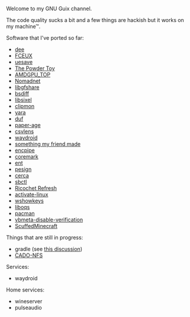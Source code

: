Welcome to my GNU Guix channel.

The code quality sucks a bit and a few things are hackish but it works on my machine™.

Software that I've ported so far:
* [dee](https://github.com/thibmeu/drand-rs)
* [FCEUX](https://fceux.com)
* [uesave](https://github.com/trumank/uesave-rs)
* [The Powder Toy](https://powdertoy.co.uk)
* [AMDGPU_TOP](https://github.com/Umio-Yasuno/amdgpu_top)
* [Nomadnet](https://github.com/markqvist/nomadnet)
* [libgfshare](https://github.com/jcushman/libgfshare)
* [bsdiff](https://github.com/mendsley/bsdiff)
* [libsixel](https://github.com/saitoha/libsixel)
* [clipmon](https://sr.ht/~whynothugo/clipmon)
* [yara](https://virustotal.github.io/yara)
* [duf](https://github.com/muesli/duf)
* [paper-age](https://github.com/matiaskorhonen/paper-age)
* [csvlens](https://github.com/YS-L/csvlens)
* [waydroid](https://waydro.id)
* [something my friend made](https://github.com/RegularRabbit05/Amogus-File-Encoder)
* [encpipe](https://github.com/jedisct1/encpipe)
* [coremark](https://github.com/eembc/coremark)
* [ent](https://www.fourmilab.ch/random/)
* [pesign](https://github.com/rhboot/pesign)
* [cerca](https://github.com/cblgh/cerca)
* [sbctl](https://github.com/Foxboron/sbctl)
* [Ricochet Refresh](https://github.com/blueprint-freespeech/ricochet-refresh)
* [activate-linux](https://github.com/Kljunas2/activate-linux)
* [wshowkeys](https://git.sr.ht/~sircmpwn/wshowkeys)
* [liboqs](https://github.com/open-quantum-safe/liboqs)
* [pacman](https://gitlab.archlinux.org/pacman/pacman)
* [vbmeta-disable-verification](https://github.com/libxzr/vbmeta-disable-verification)
* [ScuffedMinecraft](https://github.com/EvanatorM/ScuffedMinecraft)

Things that are still in progress:
* gradle (see [this discussion](https://discuss.gradle.org/t/building-gradle-from-pure-source-without-any-bootstrap-binaries/19398))
* [CADO-NFS](https://gitlab.inria.fr/cado-nfs/cado-nfs)

Services:
* waydroid

Home services:
* wineserver
* pulseaudio

